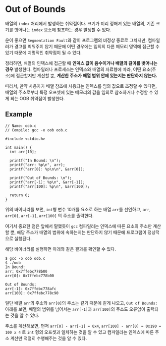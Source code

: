 # Out of Bounds

배열의 `index` 처리에서 발생하는 취약점이다. 크기가 미리 정해져 있는 배열의, 기존 크기를 벗어나는 `index` 요소에 참조하는 경우 발생할 수 있다. 

운이 좋으면 `Segmentation Fault`와 같이 프로그램의 비정상 종료로 그치지만, 컴파일러가 경고를 띄워주지 않기 때문에 어떤 경우에는 임의의 다른 메모리 영역에 접근할 수 있기 때문에 치명적인 취약점이 될 수 있다.

정리하면, 배열의 인덱스에 접근할 때 **인덱스 값이 음수이거나 배열의 길이를 벗어나는 경우** 발생한다. 컴파일러나 프로세스는 인덱스와 배열의 자료형에 따라, 어떤 요소(주소)에 접근할지만 계산할 뿐, **계산한 주소가 배열 범위 안에 있는지는 판단하지 않는다.**

따라서, 만약 사용자가 배열 참조에 사용되는 인덱스를 임의 값으로 조정할 수 있다면, 배열의 주소로부터 특정 오프셋에 있는 메모리의 값을 임의로 참조하거나 수정할 수 있게 되는 OOB 취약점이 발생한다.

## Example

```
// Name: oob.c
// Compile: gcc -o oob oob.c

#include <stdio.h>

int main() {
  int arr[10];

  printf("In Bound: \n");
  printf("arr: %p\n", arr);
  printf("arr[0]: %p\n\n", &arr[0]);

  printf("Out of Bounds: \n");
  printf("arr[-1]: %p\n", &arr[-1]);
  printf("arr[100]: %p\n", &arr[100]);

  return 0;
}
```

위의 바이너리를 보면, `int`형 변수 10개를 요소로 하는 배열 `arr`를 선언하고, `arr`, `arr[0]`, `arr[-1]`, `arr[100]` 의 주소를 출력한다.

여기서 중요한 점은 앞에서 말했듯이 `gcc` 컴파일러는 인덱스에 따른 요소의 주소만 계산할 뿐, 해당 주소가 배열의 범위에 속하는지는 판단하지 않기 때문에 프로그램이 정상적으로 실행된다.

해당 바이너리를 실행하면 아래와 같은 결과를 확인할 수 있다.

```
$ gcc -o oob oob.c
$ ./oob
In Bound:
arr: 0x7ffebc778b00
arr[0]: 0x7ffebc778b00

Out of Bounds:
arr[-1]: 0x7ffebc778afc
arr[100]: 0x7ffebc778c90
```

일단 배열 `arr`의 주소와 `arr[0]`의 주소는 같기 때문에 같게 나오고, `Out of Bounds:` 아래를 보면, 배열의 범위를 넘어서는 `arr[-1]`과 `arr[100]`의 주소도 오류없이 출력되는 것을 알 수 있다.

주소를 계산해보면, 먼저 `arr[0] - arr[-1] = 0x4`, `arr[100] - arr[0] = 0x190 = 100 x 4` 로 `int` 형의 오프셋과 일치하는 것을 알 수 있고 컴파일러는 인덱스에 따른 주소 계산만 적절히 수행해주는 것을 알 수 있다.
